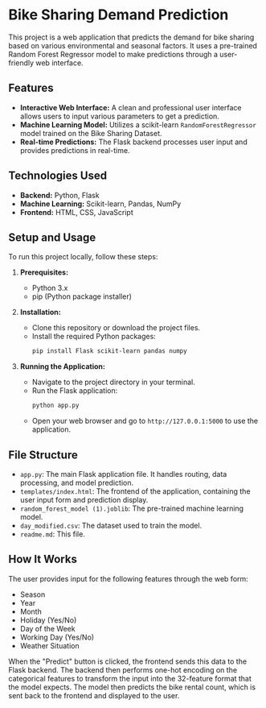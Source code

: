 # Bike Sharing Demand Prediction

This project is a web application that predicts the demand for bike sharing based on various environmental and seasonal factors. It uses a pre-trained Random Forest Regressor model to make predictions through a user-friendly web interface.

## Features

- **Interactive Web Interface:** A clean and professional user interface allows users to input various parameters to get a prediction.
- **Machine Learning Model:** Utilizes a scikit-learn `RandomForestRegressor` model trained on the Bike Sharing Dataset.
- **Real-time Predictions:** The Flask backend processes user input and provides predictions in real-time.

## Technologies Used

- **Backend:** Python, Flask
- **Machine Learning:** Scikit-learn, Pandas, NumPy
- **Frontend:** HTML, CSS, JavaScript

## Setup and Usage

To run this project locally, follow these steps:

1.  **Prerequisites:**
    - Python 3.x
    - pip (Python package installer)

2.  **Installation:**
    - Clone this repository or download the project files.
    - Install the required Python packages:
      ```bash
      pip install Flask scikit-learn pandas numpy
      ```

3.  **Running the Application:**
    - Navigate to the project directory in your terminal.
    - Run the Flask application:
      ```bash
      python app.py
      ```
    - Open your web browser and go to `http://127.0.0.1:5000` to use the application.

## File Structure

- `app.py`: The main Flask application file. It handles routing, data processing, and model prediction.
- `templates/index.html`: The frontend of the application, containing the user input form and prediction display.
- `random_forest_model (1).joblib`: The pre-trained machine learning model.
- `day_modified.csv`: The dataset used to train the model.
- `readme.md`: This file.

## How It Works

The user provides input for the following features through the web form:
- Season
- Year
- Month
- Holiday (Yes/No)
- Day of the Week
- Working Day (Yes/No)
- Weather Situation

When the "Predict" button is clicked, the frontend sends this data to the Flask backend. The backend then performs one-hot encoding on the categorical features to transform the input into the 32-feature format that the model expects. The model then predicts the bike rental count, which is sent back to the frontend and displayed to the user.
